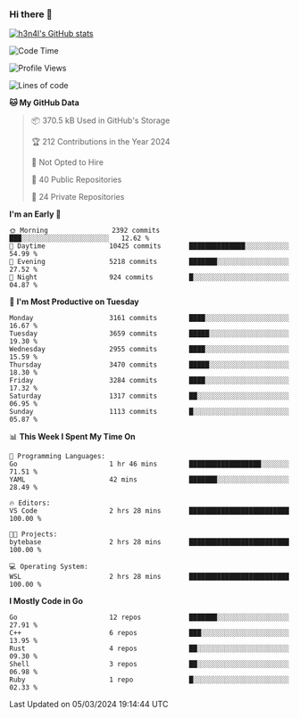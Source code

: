 ### Hi there 👋

[![h3n4l's GitHub stats](https://github-readme-stats.vercel.app/api?username=h3n4l&count_private=true&show_icons=true&theme=radical)](https://github.com/h3n4l/github-readme-stats)

<!--START_SECTION:waka-->
![Code Time](http://img.shields.io/badge/Code%20Time-1%2C843%20hrs%2039%20mins-blue)

![Profile Views](http://img.shields.io/badge/Profile%20Views-0-blue)

![Lines of code](https://img.shields.io/badge/From%20Hello%20World%20I%27ve%20Written-5.5%20million%20lines%20of%20code-blue)

**🐱 My GitHub Data** 

> 📦 370.5 kB Used in GitHub's Storage 
 > 
> 🏆 212 Contributions in the Year 2024
 > 
> 🚫 Not Opted to Hire
 > 
> 📜 40 Public Repositories 
 > 
> 🔑 24 Private Repositories 
 > 
**I'm an Early 🐤** 

```text
🌞 Morning                2392 commits        ███░░░░░░░░░░░░░░░░░░░░░░   12.62 % 
🌆 Daytime                10425 commits       ██████████████░░░░░░░░░░░   54.99 % 
🌃 Evening                5218 commits        ███████░░░░░░░░░░░░░░░░░░   27.52 % 
🌙 Night                  924 commits         █░░░░░░░░░░░░░░░░░░░░░░░░   04.87 % 
```
📅 **I'm Most Productive on Tuesday** 

```text
Monday                   3161 commits        ████░░░░░░░░░░░░░░░░░░░░░   16.67 % 
Tuesday                  3659 commits        █████░░░░░░░░░░░░░░░░░░░░   19.30 % 
Wednesday                2955 commits        ████░░░░░░░░░░░░░░░░░░░░░   15.59 % 
Thursday                 3470 commits        █████░░░░░░░░░░░░░░░░░░░░   18.30 % 
Friday                   3284 commits        ████░░░░░░░░░░░░░░░░░░░░░   17.32 % 
Saturday                 1317 commits        ██░░░░░░░░░░░░░░░░░░░░░░░   06.95 % 
Sunday                   1113 commits        █░░░░░░░░░░░░░░░░░░░░░░░░   05.87 % 
```


📊 **This Week I Spent My Time On** 

```text
💬 Programming Languages: 
Go                       1 hr 46 mins        ██████████████████░░░░░░░   71.51 % 
YAML                     42 mins             ███████░░░░░░░░░░░░░░░░░░   28.49 % 

🔥 Editors: 
VS Code                  2 hrs 28 mins       █████████████████████████   100.00 % 

🐱‍💻 Projects: 
bytebase                 2 hrs 28 mins       █████████████████████████   100.00 % 

💻 Operating System: 
WSL                      2 hrs 28 mins       █████████████████████████   100.00 % 
```

**I Mostly Code in Go** 

```text
Go                       12 repos            ███████░░░░░░░░░░░░░░░░░░   27.91 % 
C++                      6 repos             ███░░░░░░░░░░░░░░░░░░░░░░   13.95 % 
Rust                     4 repos             ██░░░░░░░░░░░░░░░░░░░░░░░   09.30 % 
Shell                    3 repos             ██░░░░░░░░░░░░░░░░░░░░░░░   06.98 % 
Ruby                     1 repo              █░░░░░░░░░░░░░░░░░░░░░░░░   02.33 % 
```




 Last Updated on 05/03/2024 19:14:44 UTC
<!--END_SECTION:waka-->

